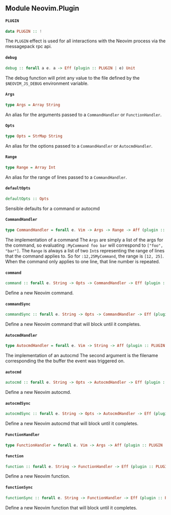 ## Module Neovim.Plugin

#### `PLUGIN`

``` purescript
data PLUGIN :: !
```

The `PLUGIN` effect is used for all interactions with the Neovim process
via the messagepack rpc api.

#### `debug`

``` purescript
debug :: forall a e. a -> Eff (plugin :: PLUGIN | e) Unit
```

The debug function will print any value to the file defined by
the `$NEOVIM_JS_DEBUG` environment variable.

#### `Args`

``` purescript
type Args = Array String
```

An alias for the arguments passed to a `CommandHandler` or `FunctionHandler`.

#### `Opts`

``` purescript
type Opts = StrMap String
```

An alias for the options passed to a `CommandHandler` or `AutocmdHandler`.

#### `Range`

``` purescript
type Range = Array Int
```

An alias for the range of lines passed to a `CommandHandler`.

#### `defaultOpts`

``` purescript
defaultOpts :: Opts
```

Sensible defaults for a command or autocmd

#### `CommandHandler`

``` purescript
type CommandHandler = forall e. Vim -> Args -> Range -> Aff (plugin :: PLUGIN | e) Unit
```

The implementation of a command
The `Args` are simply a list of the args for the command, so evaluating
`:MyCommand foo bar` will correspond to `["foo", "bar"]`.
The `Range` is always a list of two `Int`s representing the range of lines
that the command applies to.  So for `:12,25MyCommand`, the range is `[12, 25]`.
When the command only applies to one line, that line number is repeated.

#### `command`

``` purescript
command :: forall e. String -> Opts -> CommandHandler -> Eff (plugin :: PLUGIN | e) Unit
```

Define a new Neovim command.

#### `commandSync`

``` purescript
commandSync :: forall e. String -> Opts -> CommandHandler -> Eff (plugin :: PLUGIN | e) Unit
```

Define a new Neovim command that will block until it completes.

#### `AutocmdHandler`

``` purescript
type AutocmdHandler = forall e. Vim -> String -> Aff (plugin :: PLUGIN | e) Unit
```

The implementation of an autocmd
The second argument is the filename corresponding the the buffer the event was triggered on.

#### `autocmd`

``` purescript
autocmd :: forall e. String -> Opts -> AutocmdHandler -> Eff (plugin :: PLUGIN | e) Unit
```

Define a new Neovim autocmd.

#### `autocmdSync`

``` purescript
autocmdSync :: forall e. String -> Opts -> AutocmdHandler -> Eff (plugin :: PLUGIN | e) Unit
```

Define a new Neovim autocmd that will block until it completes.

#### `FunctionHandler`

``` purescript
type FunctionHandler = forall e. Vim -> Args -> Aff (plugin :: PLUGIN | e) Unit
```

#### `function`

``` purescript
function :: forall e. String -> FunctionHandler -> Eff (plugin :: PLUGIN | e) Unit
```

Define a new Neovim function.

#### `functionSync`

``` purescript
functionSync :: forall e. String -> FunctionHandler -> Eff (plugin :: PLUGIN | e) Unit
```

Define a new Neovim function that will block until it completes.


